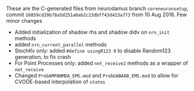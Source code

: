 These are the C-generated files from neurodamus branch `coreneuronsetup`, commit `16859cd29b78a5d251a0ab2c23dbff43d423a773` from 10 Aug 2016.
Few minor changes
- Added initialization of shadow rhs and shadow didv on `nrn_init` methods
- added `nrn_current_parallel` methods
- StochKv only: added `#define usingR123 0` to disable Random123 generation, to fix crash
- For Point Processes only: added `net_receive2` methods as a wrapper of `net_receive`
- Changed `ProbAMPANMDA_EMS.mod` and `ProbGABAAB_EMS.mod` to allow for CVODE-based interpolation of `states`
